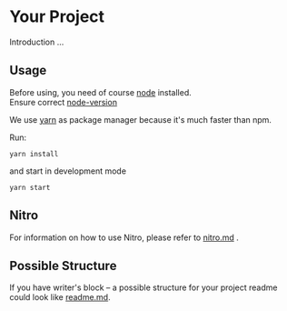 # Your Project

Introduction …

## Usage

Before using, you need of course [node](https://nodejs.org/) installed.  
Ensure correct [node-version](./.node-version)

We use [yarn](https://yarnpkg.com) as package manager because it's much faster than npm.

Run:

```
yarn install
```

and start in development mode

```
yarn start
```
 

## Nitro

For information on how to use Nitro, please refer to [nitro.md](project/docs/nitro.md) .

## Possible Structure

If you have writer's block – a possible structure for your project readme could look like [readme.md](https://github.com/namics/frontend-defaults/blob/master/doc/README.md).
